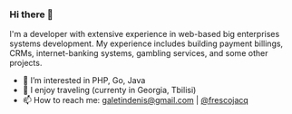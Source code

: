 ### Hi there 👋

I'm a developer with extensive experience in web-based big enterprises systems development. My experience includes building payment billings, CRMs, internet-banking systems, gambling services, and some other projects.

- 🔭 I’m interested in PHP, Go, Java
- 🌱 I enjoy traveling (currenty in Georgia, Tbilisi)
- 📫 How to reach me: galetindenis@gmail.com | [@frescojacq](https://t.me/frescojacq)
